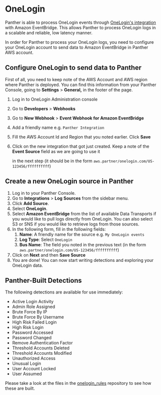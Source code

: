 # OneLogin

Panther is able to process OneLogin events through [OneLogin's integration](https://www.onelogin.com/blog/aws-eventbridge-integration) with Amazon EventBridge. This allows Panther to process OneLogin logs in a scalable and reliable, low latency manner.

In order for Panther to process your OneLogin logs, you need to configure your OneLogin account to send data to Amazon EventBridge in Panther AWS account.

## Configure OneLogin to send data to Panther

First of all, you need to keep note of the AWS Account and AWS region where Panther is deployed. You can find this information from your Panther Console, going to **Settings** > **General,** in the footer of the page.

1. Log in to OneLogin Administration console
2. Go to **Developers** > **Webhooks**
3. Go to **New Webhook** > **Event Webhook for Amazon EventBridge**
4. Add a friendly name e.g. `Panther Integration`
5. Fill the AWS Account Id and Region that you noted earlier. Click **Save**
6.  Click on the new integration that got just created. Keep a note of the **Event Source** field as we are going to use it

    in the next step (it should be in the form `aws.partner/onelogin.com/US-123456/ffffffffff`)

## Create a new OneLogin source in Panther

1. Log in to your Panther Console.
2. Go to **Integrations** > **Log** **Sources** from the sidebar menu.
3. Click **Add Source**.
4. Select **OneLogin**.
5. Select **Amazon EventBridge** from the list of available Data Transports if you would like to pull logs directly from OneLogin. You can also select S3 or SNS if you would like to retrieve logs from those sources.
6. In the following form, fill in the following fields:
   1. **Name**: A friendly name for the source e.g. `My OneLogin events`
   2. **Log Type**: Select `OneLogin`
   3. **Bus Name**: The field you noted in the previous text (in the form `aws.partner/onelogin.com/US-123456/ffffffffff`)
7. Click on **Next** and then **Save Source**
8. You are done! You can now start writing detections and exploring your OneLogin data.

## Panther-Built Detections

The following detections are available for use immediately:&#x20;

* Active Login Activity
* Admin Role Assigned
* Brute Force By IP
* Brute Force By Username
* High Risk Failed Login
* High Risk Login
* Password Accessed
* Password Changed
* Remove Authentication Factor
* Threshold Accounts Deleted
* Threshold Accounts Modified
* Unauthorized Access
* Unusual Login
* User Account Locked
* User Assumed

Please take a look at the files in the [onelogin\_rules](https://github.com/panther-labs/panther-analysis/tree/master/onelogin\_rules) repository to see how these are built.&#x20;
